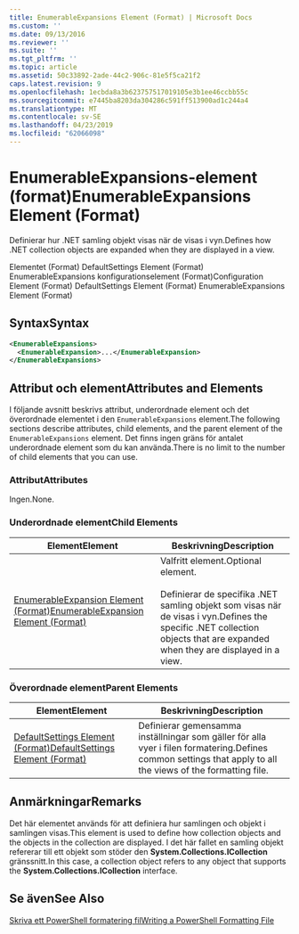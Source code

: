 ```yaml
---
title: EnumerableExpansions Element (Format) | Microsoft Docs
ms.custom: ''
ms.date: 09/13/2016
ms.reviewer: ''
ms.suite: ''
ms.tgt_pltfrm: ''
ms.topic: article
ms.assetid: 50c33892-2ade-44c2-906c-81e5f5ca21f2
caps.latest.revision: 9
ms.openlocfilehash: 1ecbda8a3b623757517019105e3b1ee46ccbb55c
ms.sourcegitcommit: e7445ba8203da304286c591ff513900ad1c244a4
ms.translationtype: MT
ms.contentlocale: sv-SE
ms.lasthandoff: 04/23/2019
ms.locfileid: "62066098"
---
```

# <a name="enumerableexpansions-element-format"></a><span data-ttu-id="8965e-102">EnumerableExpansions-element (format)</span><span class="sxs-lookup"><span data-stu-id="8965e-102">EnumerableExpansions Element (Format)</span></span>

<span data-ttu-id="8965e-103">Definierar hur .NET samling objekt visas när de visas i vyn.</span><span class="sxs-lookup"><span data-stu-id="8965e-103">Defines how .NET collection objects are expanded when they are displayed in a view.</span></span>

<span data-ttu-id="8965e-104">Elementet (Format) DefaultSettings Element (Format) EnumerableExpansions konfigurationselement (Format)</span><span class="sxs-lookup"><span data-stu-id="8965e-104">Configuration Element (Format) DefaultSettings Element (Format) EnumerableExpansions Element (Format)</span></span>

## <a name="syntax"></a><span data-ttu-id="8965e-105">Syntax</span><span class="sxs-lookup"><span data-stu-id="8965e-105">Syntax</span></span>

```xml
<EnumerableExpansions>
  <EnumerableExpansion>...</EnumerableExpansion>
</EnumerableExpansions>
```

## <a name="attributes-and-elements"></a><span data-ttu-id="8965e-106">Attribut och element</span><span class="sxs-lookup"><span data-stu-id="8965e-106">Attributes and Elements</span></span>

<span data-ttu-id="8965e-107">I följande avsnitt beskrivs attribut, underordnade element och det överordnade elementet i den `EnumerableExpansions` element.</span><span class="sxs-lookup"><span data-stu-id="8965e-107">The following sections describe attributes, child elements, and the parent element of the `EnumerableExpansions` element.</span></span> <span data-ttu-id="8965e-108">Det finns ingen gräns för antalet underordnade element som du kan använda.</span><span class="sxs-lookup"><span data-stu-id="8965e-108">There is no limit to the number of child elements that you can use.</span></span>

### <a name="attributes"></a><span data-ttu-id="8965e-109">Attribut</span><span class="sxs-lookup"><span data-stu-id="8965e-109">Attributes</span></span>

<span data-ttu-id="8965e-110">Ingen.</span><span class="sxs-lookup"><span data-stu-id="8965e-110">None.</span></span>

### <a name="child-elements"></a><span data-ttu-id="8965e-111">Underordnade element</span><span class="sxs-lookup"><span data-stu-id="8965e-111">Child Elements</span></span>

|<span data-ttu-id="8965e-112">Element</span><span class="sxs-lookup"><span data-stu-id="8965e-112">Element</span></span>|<span data-ttu-id="8965e-113">Beskrivning</span><span class="sxs-lookup"><span data-stu-id="8965e-113">Description</span></span>|
|-------------|-----------------|
|[<span data-ttu-id="8965e-114">EnumerableExpansion Element (Format)</span><span class="sxs-lookup"><span data-stu-id="8965e-114">EnumerableExpansion Element (Format)</span></span>](./enumerableexpansion-element-format.md)|<span data-ttu-id="8965e-115">Valfritt element.</span><span class="sxs-lookup"><span data-stu-id="8965e-115">Optional element.</span></span><br /><br /> <span data-ttu-id="8965e-116">Definierar de specifika .NET samling objekt som visas när de visas i vyn.</span><span class="sxs-lookup"><span data-stu-id="8965e-116">Defines the specific .NET collection objects that are expanded when they are displayed in a view.</span></span>|

### <a name="parent-elements"></a><span data-ttu-id="8965e-117">Överordnade element</span><span class="sxs-lookup"><span data-stu-id="8965e-117">Parent Elements</span></span>

|<span data-ttu-id="8965e-118">Element</span><span class="sxs-lookup"><span data-stu-id="8965e-118">Element</span></span>|<span data-ttu-id="8965e-119">Beskrivning</span><span class="sxs-lookup"><span data-stu-id="8965e-119">Description</span></span>|
|-------------|-----------------|
|[<span data-ttu-id="8965e-120">DefaultSettings Element (Format)</span><span class="sxs-lookup"><span data-stu-id="8965e-120">DefaultSettings Element (Format)</span></span>](./defaultsettings-element-format.md)|<span data-ttu-id="8965e-121">Definierar gemensamma inställningar som gäller för alla vyer i filen formatering.</span><span class="sxs-lookup"><span data-stu-id="8965e-121">Defines common settings that apply to all the views of the formatting file.</span></span>|

## <a name="remarks"></a><span data-ttu-id="8965e-122">Anmärkningar</span><span class="sxs-lookup"><span data-stu-id="8965e-122">Remarks</span></span>

<span data-ttu-id="8965e-123">Det här elementet används för att definiera hur samlingen och objekt i samlingen visas.</span><span class="sxs-lookup"><span data-stu-id="8965e-123">This element is used to define how collection objects and the objects in the collection are displayed.</span></span> <span data-ttu-id="8965e-124">I det här fallet en samling objekt refererar till ett objekt som stöder den **System.Collections.ICollection** gränssnitt.</span><span class="sxs-lookup"><span data-stu-id="8965e-124">In this case, a collection object refers to any object that supports the  **System.Collections.ICollection** interface.</span></span>

## <a name="see-also"></a><span data-ttu-id="8965e-125">Se även</span><span class="sxs-lookup"><span data-stu-id="8965e-125">See Also</span></span>

[<span data-ttu-id="8965e-126">Skriva ett PowerShell formatering fil</span><span class="sxs-lookup"><span data-stu-id="8965e-126">Writing a PowerShell Formatting File</span></span>](./writing-a-powershell-formatting-file.md)
